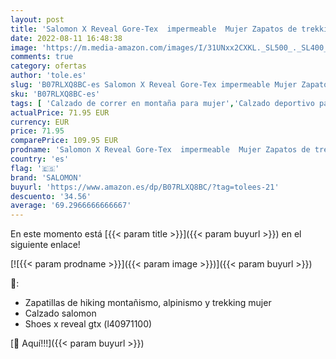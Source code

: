 ```yaml
---
layout: post
title: 'Salomon X Reveal Gore-Tex  impermeable  Mujer Zapatos de trekking  Negro  Ebony/Black/Quiet Shade   38 ⅔ EU'
date: 2022-08-11 16:48:38
image: 'https://m.media-amazon.com/images/I/31UNxx2CXKL._SL500_._SL400_.jpg'
comments: true
category: ofertas
author: 'tole.es'
slug: 'B07RLXQ8BC-es Salomon X Reveal Gore-Tex impermeable Mujer Zapatos de...'
sku: 'B07RLXQ8BC-es'
tags: [ 'Calzado de correr en montaña para mujer','Calzado deportivo para mujer','Calzados de running para mujer','Zapatillas y calzado deportivo para mujer','Zapatos','Zapatos para mujer','Zapatos y complementos','salomon','zapatos','🇪🇸', ]
actualPrice: 71.95 EUR
currency: EUR
price: 71.95
comparePrice: 109.95 EUR
prodname: 'Salomon X Reveal Gore-Tex  impermeable  Mujer Zapatos de trekking  Negro  Ebony/Black/Quiet Shade   38 ⅔ EU'
country: 'es'
flag: '🇪🇸'
brand: 'SALOMON'
buyurl: 'https://www.amazon.es/dp/B07RLXQ8BC/?tag=tolees-21'
descuento: '34.56'
average: '69.2966666666667'
---
```


En este momento está [{{< param title >}}]({{< param buyurl >}}) en el siguiente enlace!

[![{{< param prodname >}}]({{< param image >}})]({{< param buyurl >}})

🔎:

- Zapatillas de hiking montañismo, alpinismo y trekking mujer
- Calzado salomon
- Shoes x reveal gtx (l40971100)

[🛒 Aquí!!!]({{< param buyurl >}})
